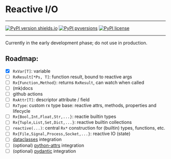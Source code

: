 # Reactive I/O

-----

[![PyPI version shields.io](https://img.shields.io/pypi/v/rxio.svg)](https://pypi.python.org/pypi/rxio/)
[![PyPI pyversions](https://img.shields.io/pypi/pyversions/rxio.svg)](https://pypi.python.org/pypi/rxio/)
[![PyPI license](https://img.shields.io/pypi/l/rxio.svg)](https://pypi.python.org/pypi/rxio/)

-----

Currently in the early development phase; do not use in production.


## Roadmap:

- [x] `RxVar[T]`: variable
- [ ] `RxResult[*Ps, T]`: function result, bound to reactive args
- [ ] `Rx{Function,Method}`: returns `RxResult`, can watch when called
- [ ] (mk)docs 
- [ ] github actions
- [ ] `RxAttr[T]`: descriptor attribute / field
- [ ] `RxType`: custom rx type base: reactive attrs, methods, properties and lifecycle
- [ ] `Rx{Bool,Int,Float,Str,...}`: reactie builtin types
- [ ] `Rx{Tuple,List,Set,Dict,...}`: reactive builtin collections
- [ ] `reactive(...)`: central `Rx*` construction for (builtin) types, functions, etc.
- [ ] `Rx{File,Signal,Process,Socket,...}`: reactive IO (state) 
- [ ] [dataclasses](https://docs.python.org/3/library/dataclasses.html) integration
- [ ] (optional) [python-attrs](https://github.com/python-attrs/attrs) integration
- [ ] (optional) [pydantic](https://github.com/pydantic/pydantic) integration
